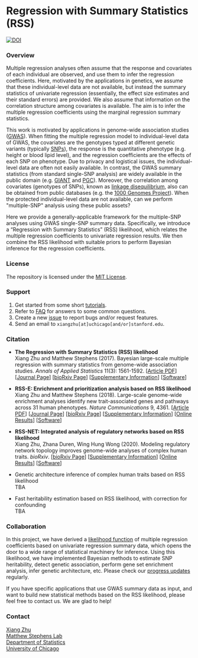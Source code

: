 # Regression with Summary Statistics (RSS)

[![DOI](https://zenodo.org/badge/DOI/10.5281/zenodo.1473797.svg)](https://doi.org/10.5281/zenodo.1473797)

### Overview

Multiple regression analyses often assume that the response and
covariates of each individual are observed, and use them to infer the
regression coefficients. Here, motivated by the applications in
genetics, we assume that these individual-level data are not
available, but instead the summary statistics of univariate regression
(essentially, the effect size estimates and their standard errors) are
provided. We also assume that information on the correlation structure
among covariates is available. The aim is to infer the multiple
regression coefficients using the marginal regression summary
statistics.

This work is motivated by applications in genome-wide association studies
([GWAS](https://en.wikipedia.org/wiki/Genome-wide_association_study)).
When fitting the multiple regression model to individual-level data of GWAS,
the covariates are the genotypes typed at different genetic variants
(typically [SNPs](https://en.wikipedia.org/wiki/Single-nucleotide_polymorphism)),
the response is the quantitative phenotype (e.g. height or blood lipid level),
and the regression coefficients are the effects of each SNP on phenotype.
Due to privacy and logistical issues, the individual-level data are often not easily available.
In contrast, the GWAS summary statistics (from standard single-SNP analysis)
are widely available in the public domain
(e.g. [GIANT](https://www.broadinstitute.org/collaboration/giant/index.php/GIANT_consortium_data_files)
and [PGC](https://www.med.unc.edu/pgc/results-and-downloads/downloads)).
Moreover, the correlation among covariates (genotypes of SNPs),
known as [linkage disequilibrium](https://en.wikipedia.org/wiki/Linkage_disequilibrium),
also can be obtained from public databases
(e.g. the [1000 Genomes Project](http://www.1000genomes.org/home)).
When the protected individual-level data are not available,
can we perform "multiple-SNP" analysis using these public assets?

Here we provide a generally-applicable framework for the
multiple-SNP analyses using GWAS single-SNP summary data.
Specifically, we introduce a “Regression with Summary Statistics” (RSS) likelihood,
which relates the multiple regression coefficients to univariate regression results.
We then combine the RSS likelihood with suitable priors to
perform Bayesian inference for the regression coefficients.

### License

The repository is licensed under the [MIT License](LICENSE).

### Support

1. Get started from some short [tutorials](http://stephenslab.github.io/rss).
2. Refer to [FAQ](http://stephenslab.github.io/rss/FAQ) for answers to some common questions.
3. Create a new [issue](https://github.com/stephenslab/rss/issues) to report bugs and/or request features.
4. Send an email to `xiangzhu[at]uchicago[and/or]stanford.edu`.

### Citation

- **The Regression with Summary Statistics (RSS) likelihood** <br>
Xiang Zhu and Matthew Stephens (2017).
Bayesian large-scale multiple regression with
summary statistics from genome-wide association studies.
*Annals of Applied Statistics* 11(3): 1561-1592.
[[Article PDF](http://stephenslab.uchicago.edu/assets/papers/Zhu2017.pdf)]
[[Journal Page](http://dx.doi.org/10.1214/17-AOAS1046)]
[[bioRxiv Page](https://doi.org/10.1101/042457)]
[[Supplementary Information](http://stephenslab.uchicago.edu/assets/papers/Zhu2017-supplement.pdf)]
[[Software](https://github.com/stephenslab/rss/tree/master/src)]

- **RSS-E: Enrichment and prioritization analysis based on RSS likelihood** <br>
Xiang Zhu and Matthew Stephens (2018).
Large-scale genome-wide enrichment analyses identify new
trait-associated genes and pathways across 31 human phenotypes.
*Nature Communications* 9, 4361.
[[Article PDF](https://www.nature.com/articles/s41467-018-06805-x.pdf)]
[[Journal Page](https://www.nature.com/articles/s41467-018-06805-x)]
[[bioRxiv Page](https://doi.org/10.1101/160770)]
[[Supplementary Information](https://static-content.springer.com/esm/art%3A10.1038%2Fs41467-018-06805-x/MediaObjects/41467_2018_6805_MOESM1_ESM.pdf)]
[[Online Results](https://xiangzhu.github.io/rss-gsea/)]
[[Software](https://github.com/stephenslab/rss/tree/master/src_vb)]

- **RSS-NET: Integrated analysis of regulatory networks based on RSS likelihood** <br>
Xiang Zhu, Zhana Duren, Wing Hung Wong (2020).
Modeling regulatory network topology improves
genome-wide analyses of complex human traits.
*bioRxiv*.
[[bioRxiv Page](https://doi.org/10.1101/2020.03.13.990010)]
[[Supplementary Information](https://www.biorxiv.org/content/biorxiv/early/2020/03/14/2020.03.13.990010/DC1/embed/media-1.pdf)]
[[Online Results](https://xiangzhu.github.io/rss-peca/)]
[[Software](https://github.com/SUwonglab/rss-net)]

- Genetic architecture inference of complex human traits based on RSS likelihood <br> TBA
- Fast heritability estimation based on RSS likelihood, with correction for confounding <br> TBA

### Collaboration

In this project, we have derived a [likelihood function](http://dx.doi.org/10.1214/17-AOAS1046)
of multiple regression coefficients based on univariate regression summary data,
which opens the door to a wide range of statistical machinery for inference.
Using this likelihood, we have implemented Bayesian methods to estimate SNP heritability,
detect genetic association, perform gene set enrichment analysis, infer genetic architecture, etc.
Please check our [progress updates](http://stephenslab.github.io/rss/News) regularly. 

If you have specific applications that use GWAS summary data as input,
and want to build new statistical methods based on the RSS likelihood,
please feel free to contact us. We are glad to help!  

### Contact

[Xiang Zhu](https://github.com/xiangzhu) <br>
[Matthew Stephens Lab](http://stephenslab.uchicago.edu) <br>
[Department of Statistics](https://galton.uchicago.edu) <br>
[University of Chicago](https://www.uchicago.edu) <br>

